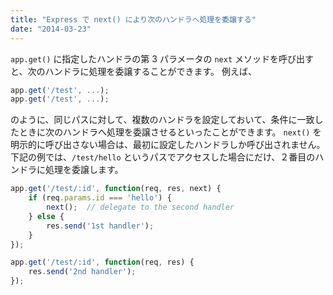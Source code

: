 ```yaml
---
title: "Express で next() により次のハンドラへ処理を委譲する"
date: "2014-03-23"
---
```


`app.get()` に指定したハンドラの第 3 パラメータの `next` メソッドを呼び出すと、次のハンドラに処理を委譲することができます。
例えば、

```javascript
app.get('/test', ...);
app.get('/test', ...);
```

のように、同じパスに対して、複数のハンドラを設定しておいて、条件に一致したときに次のハンドラへ処理を委譲させるといったことができます。
`next()` を明示的に呼び出さない場合は、最初に設定したハンドラしか呼び出されません。
下記の例では、`/test/hello` というパスでアクセスした場合にだけ、２番目のハンドラに処理を委譲します。

```javascript
app.get('/test/:id', function(req, res, next) {
    if (req.params.id === 'hello') {
        next();  // delegate to the second handler
    } else {
        res.send('1st handler');
    }
});

app.get('/test/:id', function(req, res) {
    res.send('2nd handler');
});
```

